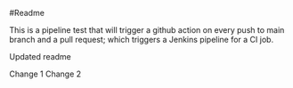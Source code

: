 #Readme

This is a pipeline test that will trigger a github action on every push to main branch and a pull request; which triggers a Jenkins pipeline for a CI job.


Updated readme

Change 1
Change 2